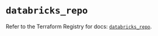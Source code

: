 # `databricks_repo`

Refer to the Terraform Registry for docs: [`databricks_repo`](https://registry.terraform.io/providers/databricks/databricks/1.34.0/docs/resources/repo).

